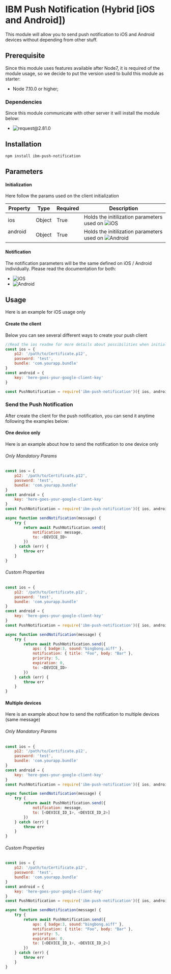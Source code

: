 # IBM Push Notification (Hybrid [iOS and Android])

This module will allow you to send push notification to iOS and Android devices without depending from other stuff.

## Prerequisite
Since this module uses features available after Node7, it is required of the module usage, so we decide to put the version used to build this module as starter:

* Node 7.10.0 or higher;

### Dependencies

Since this module communicate with other server it will install the module below:

* ![request@2.81.0](https://github.com/request/request)

## Installation

```npm install ibm-push-notification```

## Parameters

#### Initialization
Here follow the params used on the client initialization

| Property   | Type    | Required         | Description
| ---------- | ------- | ---------------- | -----------
| ios        | Object  | True             | Holds the initilization parameters used on ![iOS](https://github.com/niightly/push-notification/tree/master/ios#create-the-client)
| android    | Object  | True             | Holds the initilization parameters used on ![Android](https://github.com/niightly/push-notification/tree/master/android#create-the-client)

#### Notification
The notification parameters will be the same defined on iOS / Android individually. Please read the documentation for both:

* ![iOS](https://github.com/niightly/push-notification/tree/master/ios#send-the-push-notification)
* ![Android](https://github.com/niightly/push-notification/tree/master/android#send-the-push-notification)

## Usage
Here is an example for iOS usage only

#### Create the client
Below you can see several different ways to create your push client

```javascript
//Read the ios readme for more details about possibilities when initializing a client.
const ios = {
    p12: '/path/to/Certificate.p12',
    password: 'test',
    bundle: 'com.yourapp.bundle'
}
const android = {
    key: 'here-goes-your-google-client-key'
}

const PushNotification = require('ibm-push-notification')({ ios, android })
```

### Send the Push Notification
After create the client for the push notification, you can send it anytime following the examples below:

#### One device only
Here is an example about how to send the notification to one device only

###### Only Mandatory Params
```javascript
const ios = {
    p12: '/path/to/Certificate.p12',
    password: 'test',
    bundle: 'com.yourapp.bundle'
}
const android = {
    key: 'here-goes-your-google-client-key'
}
const PushNotification = require('ibm-push-notification')({ ios, android })

async function sendNotification(message) {
    try {    
        return await PushNotification.send({
            notification: message,
            to: <DEVICE_ID>  
        })
    } catch (err) {
        throw err
    }
}
```

###### Custom Properties
```javascript
const ios = {
    p12: '/path/to/Certificate.p12',
    password: 'test',
    bundle: 'com.yourapp.bundle'
}
const android = {
    key: 'here-goes-your-google-client-key'
}
const PushNotification = require('ibm-push-notification')({ ios, android })

async function sendNotification(message) {
    try {    
        return await PushNotification.send({
            aps: { badge:3, sound:"bingbong.aiff" },
            notification: { title: "Foo", body: "Bar" },
            priority: 5,
            expiration: 0,
            to: <DEVICE_ID>
        })
    } catch (err) {
        throw err
    }
}
```

#### Multiple devices
Here is an example about how to send the notification to multiple devices (same message)

###### Only Mandatory Params
```javascript
const ios = {
    p12: '/path/to/Certificate.p12',
    password: 'test',
    bundle: 'com.yourapp.bundle'
}
const android = {
    key: 'here-goes-your-google-client-key'
}
const PushNotification = require('ibm-push-notification')({ ios, android })

async function sendNotification(message) {
    try {    
        return await PushNotification.send({
            notification: message,
            to: [<DEVICE_ID_1>, <DEVICE_ID_2>]
        })
    } catch (err) {
        throw err
    }
}
```

###### Custom Properties
```javascript
const ios = {
    p12: '/path/to/Certificate.p12',
    password: 'test',
    bundle: 'com.yourapp.bundle'
}
const android = {
    key: 'here-goes-your-google-client-key'
}
const PushNotification = require('ibm-push-notification')({ ios, android })

async function sendNotification(message) {
    try {    
        return await PushNotification.send({
            aps: { badge:3, sound:"bingbong.aiff" },
            notification: { title: "Foo", body: "Bar" },
            priority: 5,
            expiration: 0,
            to: [<DEVICE_ID_1>, <DEVICE_ID_2>]
        })
    } catch (err) {
        throw err
    }
}
```